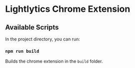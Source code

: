 # Lightlytics Chrome Extension

## Available Scripts

In the project directory, you can run:

### `npm run build`

Builds the chrome extension in the `build` folder.
